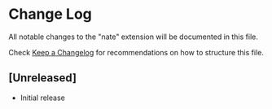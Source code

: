 # Change Log
All notable changes to the "nate" extension will be documented in this file.

Check [Keep a Changelog](http://keepachangelog.com/) for recommendations on how to structure this file.

## [Unreleased]
- Initial release
